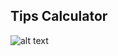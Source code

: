 
<h2>Tips Calculator</h2>

![alt text](https://github.com/AlexPeshkov/TipsCalculator/blob/master/app/src/main/res/tipscalculator.png)
